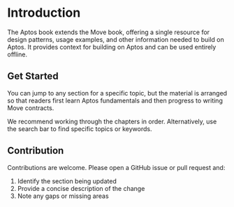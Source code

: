 # Introduction

The Aptos book extends the Move book, offering a single resource for design patterns, usage examples, and other
information needed to build on Aptos. It provides context for building on Aptos and can be used entirely offline.

## Get Started

You can jump to any section for a specific topic, but the material is arranged so that readers first learn Aptos
fundamentals and then progress to writing Move contracts.

We recommend working through the chapters in order. Alternatively, use the search bar to find specific topics or
keywords.

## Contribution

Contributions are welcome. Please open a GitHub issue or pull request and:

1. Identify the section being updated
2. Provide a concise description of the change
3. Note any gaps or missing areas
